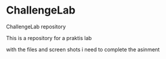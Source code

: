 # ChallengeLab
ChallengeLab repository

This is a repository for a praktis lab

with the files and screen shots i need to complete the asinment

